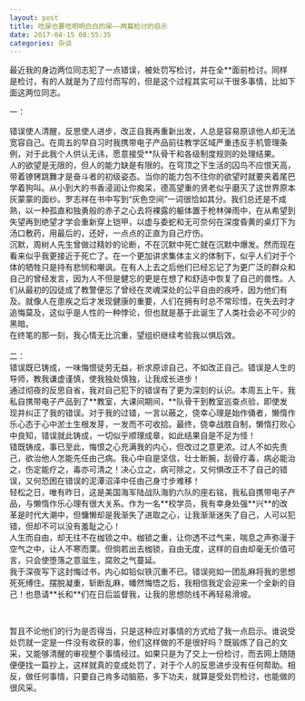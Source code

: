 ```yaml
---
layout: post
title: 吃屎也要吃明明白白的屎——两篇检讨的启示
date: 2017-04-15 08:55:35
categories: 杂谈
---
```



<p>最近我的身边两位同志犯了一点错误，被处罚写检讨，并在全**面前检讨。同样是检讨，有的人就是为了应付而写的，但是这个过程其实可以干很多事情，比如下面这两位同志。</p>
<p>一：</p>
<p>错误使人清醒，反思使人进步，改正自我再重新出发，人总是容易原谅他人却无法宽容自己。在周五的早自习时我携带电子产品前往教学区域严重违反手机管理条例，对于此我个人供认无讳，愿意接受**队骨干和各级制度规则的处理结果。<br />
人的欲望是无限的，但人的能力缺是有限的。在穹顶之下生活的囚鸟不应恨天高，带着镣铐跳舞才是奋斗者的初级姿态。当你的能力包不住你的欲望时就要夹着尾巴学着狗叫。从小到大的书香浸润让你痴呆，德高望重的贤老似乎磨灭了这世界原本灰蒙蒙的面纱。罗志祥在书中写到“灰色空间”一词很恰如其分。我们总还是不成熟，以一种孤直和独勇般的赤子之心去将裸露的躯体置于枪林弹雨中，在从希望到失望再到绝望才学会重新穿上铠甲，以虚与委蛇和无可奈何在深度昏黄的桌灯下为汤口敷药，用最后的，还好，一点点的正直为自己疗伤。<br />
沉默，周树人先生曾做过精妙的论断，不在沉默中死亡就在沉默中爆发。然而现在看来似乎我更接近于死亡了。在一个更加讲求集体主义的体制下，似乎人们对于个体的牺牲只是持有悲悯和嘲讽。在有人上去之后他们已经忘记了为更广泛的群众和自己的曾经发言，因为人不但是健忘的更是在想了和舒适中恢复了自己的兽性。人们从最初的囚徒成了教警便忘了曾经在灵魂深处的公平自由的疾呼，因为他们有及。就像人在患疾之后才发现健康的重要，人们在拥有时总不常珍惜，在失去时才追悔莫及，这似乎是人性的一种悖论，但也就是基于此诞生了人类社会必不可少的黑暗。<br />
在终笔的那一刻，我心情无比沉重，望组织继续考验我以惧后效。<br /><br />
二：<br />
错误既已铸成，一味悔恨徒劳无益，祈求原谅自己，不如改正自己。错误是人生的导师，教我谦虚谨慎，使我独处慎独，让我成长进步！<br />
通过彻夜的反思自省，我对自己犯下的错误有了更为深刻的认识。本周五上午，我私自携带电子产品到了**教室，大课间期间，**队骨干到教室巡查点验，即使发现并纠正了我的错误。对于我的过错，一言以蔽之，侥幸心理是始作俑者，懒惰作乐心态于心中淤土生根发芽，一发而不可收拾。最终，侥幸战胜自制，懒惰打败心中良知，错误就此铸成，一切似乎顺理成章，如此结果自是不足为怪！<br />
错既铸成，事已至此，悔恨之心充满我的内心，但改过之意更浓。过人不如先责己，欲治他人怎能先任由己病。我心中自是坚信，壮士断腕，刮骨疗毒，病必能治之，伤定能疗之，毒亦可清之！决心立之，病可除之，又何惧改正不了自己的错误，又何恐困在错误的泥潭沼泽中任由己身寸步难移！<br />
轻松之日，唯有昨日，这是美国海军陆战队海豹六队的座右铭，我私自携带电子产品，与懒惰作乐心理有很大关系。作为一名**校学员，我有幸身处强**兴**的改革是时代大潮中，但慵懒却是我渐失了进取之心，让我渐渐迷失了自己，人可以犯错，但却不可以没有羞耻之心！<br />
人生而自由，却无往不在枷锁之中。枷锁之重，让你透不过气来，喘息之声弥漫于空气之中，让人不寒而栗。但倘若出去枷锁，自由无度，这样的自由却毫无价值可言，只会使堕落之意滋生，腐败之气蔓延。<br />
我于深夜写下这封悔过书，内心如铅似铁沉重不已。错误宛如一团乱麻将我的思想死死缚住。摆脱凝重，斩断乱麻，幡然悔悟之后，我相信我定会迎来一个全新的自己！也恳请**长和**们在日后监督我，让我的思想防线不再轻易滑坡。<br /></p>
<p><br /></p>
<p>暂且不论他们的行为是否得当，只是这种应对事情的方式给了我一点启示。谁说受处罚就一定是一件没有收获的事，他们这样做的不是很好吗？既锻炼了自己的文采，又能够清醒的审视整个事情经过。如果只是为了交上一份检讨，而去网上随随便便找一篇抄上，这样就真的变成处罚了，对于个人的反思进步没有任何帮助。相反，做任何事情，只要自己肯多动脑筋，多下功夫，就算是受处罚检讨，也能做的很风采。</p>
